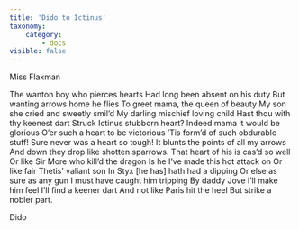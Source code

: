 ```yaml
---
title: 'Dido to Ictinus'
taxonomy:
    category:
        - docs
visible: false
---
```


<div class="author">Miss Flaxman</div>

The wanton boy who pierces hearts
Had long been absent on his duty
But wanting arrows home he flies
To greet mama, the queen of beauty
My son she cried and sweetly smil’d
My darling mischief loving child
Hast thou with thy keenest dart
Struck Ictinus stubborn heart?
Indeed mama it would be glorious
O’er such a heart to be victorious
’Tis form’d of such obdurable stuff!
Sure never was a heart so tough!
It blunts the points of all my arrows
And down they drop like shotten sparrows.
That heart of his is cas’d so well
Or like Sir More who kill’d the dragon
Is he I’ve made this hot attack on
Or like fair Thetis’ valiant son
In Styx [he has] hath had a dipping
Or else as sure as any gun
I must have caught him tripping
By daddy Jove I’ll make him feel
I’ll find a keener dart
And not like Paris hit the heel
But strike a nobler part.

Dido